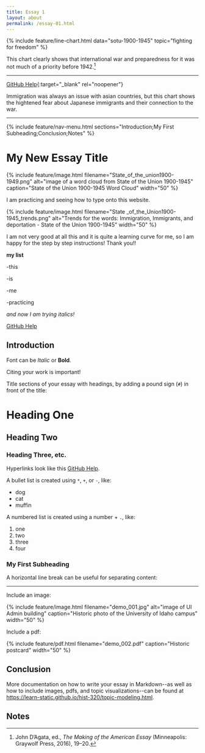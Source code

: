 ```yaml
---
title: Essay 1
layout: about
permalink: /essay-01.html
---
```


{% include feature/line-chart.html data="sotu-1900-1945" topic="fighting for freedom" %}

This chart clearly shows that international war and preparedness for it was not much of a priority before 1942.[^1] 

---

[GitHub Help](https://help.github.com/){:target="_blank" rel="noopener"}

Immigration was always an issue with asian countries, but this chart shows the hightened fear about Japanese immigrants and their connection to the war. 

---

{% include feature/nav-menu.html sections="Introduction;My First Subheading;Conclusion;Notes" %}

# My New Essay Title

{% include feature/image.html filename="State_of_the_union1900-1949.png" alt="image of a word cloud from State of the Union 1900-1945" caption="State of the Union 1900-1945 Word Cloud" width="50" %}

I am practicing and seeing how to type onto this website.

{% include feature/image.html filename="State _of_the_Union1900-1945_trends.png" alt="Trends for the words: Immigration, Immigrants, and deportation - State of the Union 1900-1945" width="50" %}

I am not very good at all this and it is quite a learning curve for me, so I am happy for the step by step instructions! Thank you!!

**my list**

-this

-is

-me

-practicing

*and now I am trying italics!*

[GitHub Help](http://help.github.com/)

## Introduction

Font can be *Italic* or **Bold**.

Citing your work is important! 

Title sections of your essay with headings, by adding a pound sign (`#`) in front of the title:

# Heading One

## Heading Two

### Heading Three, etc.

Hyperlinks look like this [GitHub Help](https://help.github.com/).

A bullet list is created using `*`, `+`, or `-`, like:

- dog
- cat
- muffin

A numbered list is created using a number + `.`, like:

1. one
2. two
6. three
2. four

### My First Subheading

A horizontal line break can be useful for separating content:

----

Include an image:

{% include feature/image.html filename="demo_001.jpg" alt="image of UI Admin building" caption="Historic photo of the University of Idaho campus" width="50" %}

Include a pdf:

{% include feature/pdf.html filename="demo_002.pdf" caption="Historic postcard" width="50" %}

## Conclusion

More documentation on how to write your essay in Markdown--as well as how to include images, pdfs, and topic visualizations--can be found at <https://learn-static.github.io/hist-320/topic-modeling.html>.

## Notes

[^1]: John D’Agata, ed., *The Making of the American Essay* (Minneapolis: Graywolf Press, 2016), 19–20.

